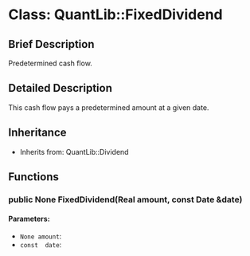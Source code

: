 # Class: QuantLib::FixedDividend

## Brief Description
Predetermined cash flow. 

## Detailed Description
This cash flow pays a predetermined amount at a given date. 

## Inheritance
- Inherits from: QuantLib::Dividend

## Functions
### public None FixedDividend(Real amount, const Date &date)

#### Parameters:
- `None amount`: 
- `const  date`: 

